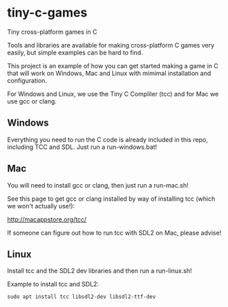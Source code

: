 # tiny-c-games
Tiny cross-platform games in C

Tools and libraries are available for making cross-platform C games very easily, but simple examples can be hard to find.

This project is an example of how you can get started making a game in C that will work on Windows, Mac and Linux with mimimal installation and configuration.

For Windows and Linux, we use the Tiny C Compliler (tcc) and for Mac we use gcc or clang.

## Windows
Everything you need to run the C code is already included in this repo, including TCC and SDL. Just run a run-windows.bat!

## Mac
You will need to install gcc or clang, then just run a run-mac.sh!

See this page to get gcc or clang installed by way of installing tcc (which we won't actually use!):

http://macappstore.org/tcc/

If someone can figure out how to run tcc with SDL2 on Mac, please advise!

## Linux
Install tcc and the SDL2 dev libraries and then run a run-linux.sh!

Example to install tcc and SDL2:

    sudo apt install tcc libsdl2-dev libsdl2-ttf-dev
